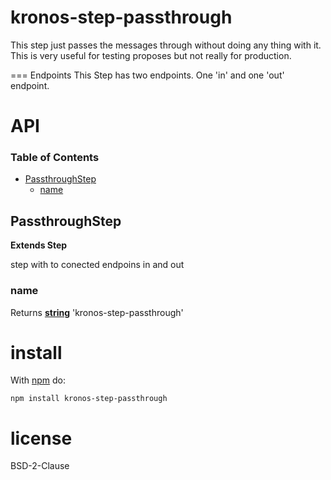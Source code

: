 
# kronos-step-passthrough

This step just passes the messages through without doing any thing with it.
This is very useful for testing proposes but not really for production.

=== Endpoints
This Step has two endpoints. One 'in' and one 'out' endpoint.

# API

<!-- Generated by documentation.js. Update this documentation by updating the source code. -->

### Table of Contents

-   [PassthroughStep](#passthroughstep)
    -   [name](#name)

## PassthroughStep

**Extends Step**

step with to conected endpoins in and out

### name

Returns **[string](https://developer.mozilla.org/docs/Web/JavaScript/Reference/Global_Objects/String)** 'kronos-step-passthrough'

# install

With [npm](http://npmjs.org) do:

```shell
npm install kronos-step-passthrough
```

# license

BSD-2-Clause
